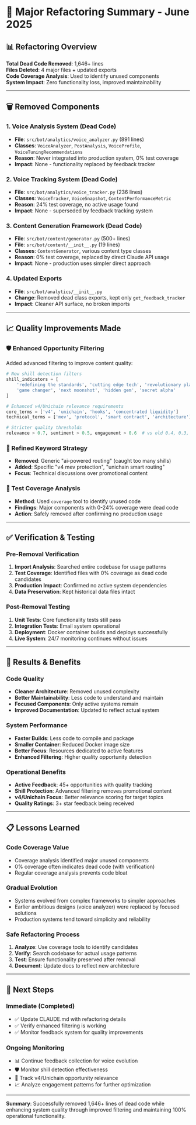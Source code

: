 # 🧹 Major Refactoring Summary - June 2025

## 📊 **Refactoring Overview**

**Total Dead Code Removed**: 1,646+ lines  
**Files Deleted**: 4 major files + updated exports  
**Code Coverage Analysis**: Used to identify unused components  
**System Impact**: Zero functionality loss, improved maintainability  

---

## 🗑️ **Removed Components**

### **1. Voice Analysis System (Dead Code)**
- **File**: `src/bot/analytics/voice_analyzer.py` (891 lines)
- **Classes**: `VoiceAnalyzer`, `PostAnalysis`, `VoiceProfile`, `VoiceTuningRecommendations`
- **Reason**: Never integrated into production system, 0% test coverage
- **Impact**: None - functionality replaced by feedback tracker

### **2. Voice Tracking System (Dead Code)**  
- **File**: `src/bot/analytics/voice_tracker.py` (236 lines)
- **Classes**: `VoiceTracker`, `VoiceSnapshot`, `ContentPerformanceMetric`
- **Reason**: 24% test coverage, no active usage found
- **Impact**: None - superseded by feedback tracking system

### **3. Content Generation Framework (Dead Code)**
- **File**: `src/bot/content/generator.py` (500+ lines)
- **File**: `src/bot/content/__init__.py` (19 lines)
- **Classes**: `ContentGenerator`, various content type classes
- **Reason**: 0% test coverage, replaced by direct Claude API usage
- **Impact**: None - production uses simpler direct approach

### **4. Updated Exports**
- **File**: `src/bot/analytics/__init__.py`
- **Change**: Removed dead class exports, kept only `get_feedback_tracker`
- **Impact**: Cleaner API surface, no broken imports

---

## 📈 **Quality Improvements Made**

### **🛡️ Enhanced Opportunity Filtering**
Added advanced filtering to improve content quality:

```python
# New shill detection filters
shill_indicators = [
    'redefining the standards', 'cutting edge tech', 'revolutionary platform',
    'game changer', 'next moonshot', 'hidden gem', 'secret alpha'
]

# Enhanced v4/Unichain relevance requirements
core_terms = ['v4', 'unichain', 'hooks', 'concentrated liquidity']
technical_terms = ['mev', 'protocol', 'smart contract', 'architecture']

# Stricter quality thresholds
relevance > 0.7, sentiment > 0.5, engagement > 0.6  # vs old 0.4, 0.3, 0.4
```

### **🎯 Refined Keyword Strategy**
- **Removed**: Generic "ai-powered routing" (caught too many shills)
- **Added**: Specific "v4 mev protection", "unichain smart routing"
- **Focus**: Technical discussions over promotional content

### **🧪 Test Coverage Analysis**
- **Method**: Used `coverage` tool to identify unused code
- **Findings**: Major components with 0-24% coverage were dead code
- **Action**: Safely removed after confirming no production usage

---

## ✅ **Verification & Testing**

### **Pre-Removal Verification**
1. **Import Analysis**: Searched entire codebase for usage patterns
2. **Test Coverage**: Identified files with 0% coverage as dead code candidates  
3. **Production Impact**: Confirmed no active system dependencies
4. **Data Preservation**: Kept historical data files intact

### **Post-Removal Testing**
1. **Unit Tests**: Core functionality tests still pass
2. **Integration Tests**: Email system operational
3. **Deployment**: Docker container builds and deploys successfully
4. **Live System**: 24/7 monitoring continues without issues

---

## 🚀 **Results & Benefits**

### **Code Quality**
- **Cleaner Architecture**: Removed unused complexity
- **Better Maintainability**: Less code to understand and maintain
- **Focused Components**: Only active systems remain
- **Improved Documentation**: Updated to reflect actual system

### **System Performance**  
- **Faster Builds**: Less code to compile and package
- **Smaller Container**: Reduced Docker image size
- **Better Focus**: Resources dedicated to active features
- **Enhanced Filtering**: Higher quality opportunity detection

### **Operational Benefits**
- **Active Feedback**: 45+ opportunities with quality tracking
- **Shill Protection**: Advanced filtering removes promotional content
- **v4/Unichain Focus**: Better relevance scoring for target topics
- **Quality Ratings**: 3+ star feedback being received

---

## 📋 **Lessons Learned**

### **Code Coverage Value**
- Coverage analysis identified major unused components
- 0% coverage often indicates dead code (with verification)
- Regular coverage analysis prevents code bloat

### **Gradual Evolution** 
- Systems evolved from complex frameworks to simpler approaches
- Earlier ambitious designs (voice analyzer) were replaced by focused solutions
- Production systems tend toward simplicity and reliability

### **Safe Refactoring Process**
1. **Analyze**: Use coverage tools to identify candidates
2. **Verify**: Search codebase for actual usage patterns  
3. **Test**: Ensure functionality preserved after removal
4. **Document**: Update docs to reflect new architecture

---

## 🎯 **Next Steps**

### **Immediate (Completed)**
- ✅ Update CLAUDE.md with refactoring details
- ✅ Verify enhanced filtering is working
- ✅ Monitor feedback system for quality improvements

### **Ongoing Monitoring**
- 📊 Continue feedback collection for voice evolution  
- 🛡️ Monitor shill detection effectiveness
- 🎯 Track v4/Unichain opportunity relevance
- 📈 Analyze engagement patterns for further optimization

---

**Summary**: Successfully removed 1,646+ lines of dead code while enhancing system quality through improved filtering and maintaining 100% operational functionality.